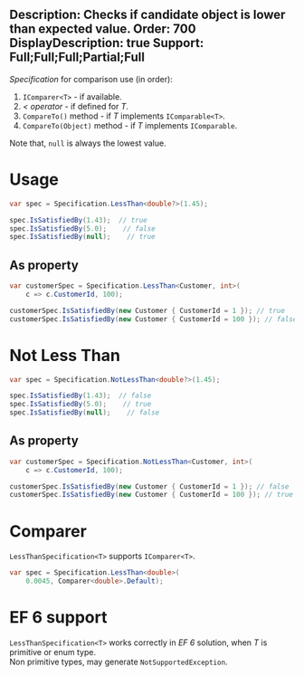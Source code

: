 Description: Checks if candidate object is lower than expected value.
Order: 700
DisplayDescription: true
Support: Full;Full;Full;Partial;Full
---

*Specification* for comparison use (in order):
1. `IComparer<T>` - if available.
2. *< operator* - if defined for *T*.
3. `CompareTo()` method - if *T* implements `IComparable<T>`.
4. `CompareTo(Object)` method - if *T* implements `IComparable`.

Note that, `null` is always the lowest value.

# Usage

```csharp
var spec = Specification.LessThan<double?>(1.45);

spec.IsSatisfiedBy(1.43);  // true
spec.IsSatisfiedBy(5.0);    // false
spec.IsSatisfiedBy(null);    // true
```

## As property

```csharp
var customerSpec = Specification.LessThan<Customer, int>(
    c => c.CustomerId, 100);

customerSpec.IsSatisfiedBy(new Customer { CustomerId = 1 }); // true
customerSpec.IsSatisfiedBy(new Customer { CustomerId = 100 }); // false
```

# Not Less Than

```csharp
var spec = Specification.NotLessThan<double?>(1.45);

spec.IsSatisfiedBy(1.43);  // false
spec.IsSatisfiedBy(5.0);    // true
spec.IsSatisfiedBy(null);    // false
```

## As property

```csharp
var customerSpec = Specification.NotLessThan<Customer, int>(
    c => c.CustomerId, 100);

customerSpec.IsSatisfiedBy(new Customer { CustomerId = 1 }); // false
customerSpec.IsSatisfiedBy(new Customer { CustomerId = 100 }); // true
```

# Comparer

`LessThanSpecification<T>` supports `IComparer<T>`.

```csharp
var spec = Specification.LessThan<double>(
    0.0045, Comparer<double>.Default);
```

# EF 6 support

`LessThanSpecification<T>` works correctly in *EF 6* solution, when *T* is primitive or enum type.  
Non primitive types, may generate `NotSupportedException`.